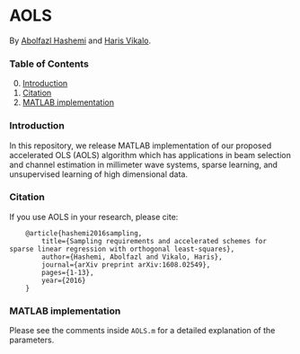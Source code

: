 # AOLS

By [Abolfazl Hashemi](https://www.linkedin.com/in/abolfazlh/) and [Haris Vikalo](http://users.ece.utexas.edu/~hvikalo/).

### Table of Contents
0. [Introduction](#introduction)
0. [Citation](#citation)
0. [MATLAB implementation](#matlab-implementation)

### Introduction

In this repository, we release MATLAB implementation of our proposed accelerated OLS (AOLS) algorithm which has applications in beam selection and channel estimation in millimeter wave systems, sparse learning, and unsupervised learning of high dimensional data.  

### Citation

If you use AOLS in your research, please cite:

        @article{hashemi2016sampling,
            title={Sampling requirements and accelerated schemes for sparse linear regression with orthogonal least-squares},
            author={Hashemi, Abolfazl and Vikalo, Haris},
            journal={arXiv preprint arXiv:1608.02549},
            pages={1-13},
            year={2016}
        }

        
### MATLAB implementation

Please see the comments inside  ```AOLS.m``` for a detailed explanation of the parameters.
